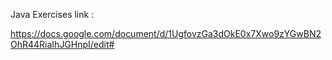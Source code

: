Java Exercises link :

https://docs.google.com/document/d/1UgfovzGa3dOkE0x7Xwo9zYGwBN2OhR44RiaIhJGHnpI/edit#
